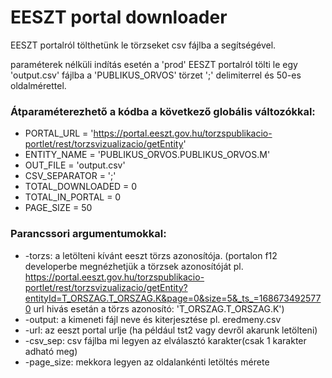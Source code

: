 # EESZT portal downloader

EESZT portalról tölthetünk le törzseket csv fájlba a segítségével.

paraméterek nélküli indítás esetén a 'prod' EESZT portalról tölti le egy 'output.csv' fájlba a 'PUBLIKUS_ORVOS' törzet ';' delimiterrel és 50-es oldalmérettel.

### Átparaméterezhető a kódba a következő globális változókkal:

- PORTAL_URL = 'https://portal.eeszt.gov.hu/torzspublikacio-portlet/rest/torzsvizualizacio/getEntity'
- ENTITY_NAME = 'PUBLIKUS_ORVOS.PUBLIKUS_ORVOS.M'
- OUT_FILE = 'output.csv'
- CSV_SEPARATOR = ';'
- TOTAL_DOWNLOADED = 0
- TOTAL_IN_PORTAL = 0
- PAGE_SIZE = 50

### Parancssori argumentumokkal:
- -torzs: a letölteni kívánt eeszt törzs azonosítója. (portalon f12 developerbe megnézhetjük a törzsek azonosítóját pl.
https://portal.eeszt.gov.hu/torzspublikacio-portlet/rest/torzsvizualizacio/getEntity?entityId=T_ORSZAG.T_ORSZAG.K&page=0&size=5&_ts_=1686734925770 url hivás esetán a törzs azonosító: 'T_ORSZAG.T_ORSZAG.K')
- -output: a kimeneti fájl neve és kiterjesztése pl. eredmeny.csv
- -url: az eeszt portal urlje (ha például tst2 vagy devről akarunk letölteni)
- -csv_sep: csv fájlba mi legyen az elválasztó karakter(csak 1 karakter adható meg)
- -page_size: mekkora legyen az oldalankénti letöltés mérete
